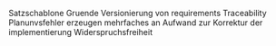 Satzschablone
Gruende
Versionierung von requirements
Traceability
Planunvsfehler erzeugen mehrfaches an Aufwand zur Korrektur der implementierung
Widerspruchsfreiheit
